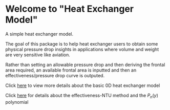 # Welcome to  "Heat Exchanger Model"

A simple heat exchanger model.

The goal of this package is to help heat exchanger users to obtain some physical pressure drop insights in applications where volume and weight are very sensitive like aviation. 

Rather than setting an allowable pressure drop and then deriving the frontal area required, an available frontal area is inputted and then an effectiveness/pressure drop curve is outputed.

Click [here](./0Dmodel.md) to view more details about the basic 0D heat exchanger model

Click [here](./eps_ntu.md) for details about the effectiveness-NTU method and the $P_n(y)$ polynomial
